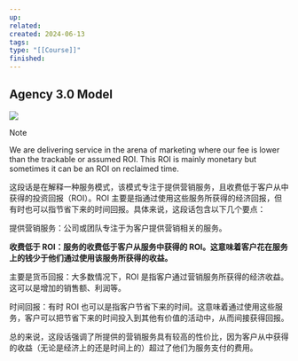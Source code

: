 ```yaml
---
up: 
related: 
created: 2024-06-13
tags: 
type: "[[Course]]"
finished:
---
```



## Agency 3.0 Model

![](https://s1.vika.cn/space/2024/06/13/997db923c8c04210bb5d4b8290d839c4)

> [!NOTE]
> We are delivering service in the arena of marketing where our fee is lower than the trackable or assumed ROI.
> This ROI is mainly monetary but sometimes it can be an ROI on reclaimed time.

这段话是在解释一种服务模式，该模式专注于提供营销服务，且收费低于客户从中获得的投资回报（ROI）。ROI 主要是指通过使用这些服务所获得的经济回报，但有时也可以指节省下来的时间回报。具体来说，这段话包含以下几个要点：

提供营销服务：公司或团队专注于为客户提供营销相关的服务。

**收费低于 ROI：服务的收费低于客户从服务中获得的 ROI。这意味着客户花在服务上的钱少于他们通过使用该服务所获得的收益。**

主要是货币回报：大多数情况下，ROI 是指客户通过营销服务所获得的经济收益。这可以是增加的销售额、利润等。

时间回报：有时 ROI 也可以是指客户节省下来的时间。这意味着通过使用这些服务，客户可以把节省下来的时间投入到其他有价值的活动中，从而间接获得回报。

总的来说，这段话强调了所提供的营销服务具有较高的性价比，因为客户从中获得的收益（无论是经济上的还是时间上的）超过了他们为服务支付的费用。


